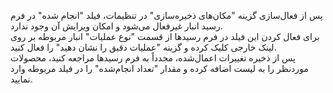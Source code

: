 <p>پس از فعال‌سازی گزینه "مکان‌های ذخیره‌سازی" در تنظیمات، فیلد "انجام شده" در فرم رسید انبار غیرفعال می‌شود و امکان ویرایش آن وجود ندارد.&nbsp;<br>برای فعال کردن این فیلد در فرم رسید‌ها از قسمت "نوع عملیات" انبار مربوطه بر روی لینک خارجی کلیک کرده و گزینه "عملیات دقیق را نشان دهید" را فعال کنید.<br>پس از ذخیره تغییرات اعمال‌شده، مجدداً به فرم رسیدها مراجعه کنید، محصولات موردنظر را به لیست اضافه کرده و مقدار "تعداد انجام‌شده" را در فیلد مربوطه وارد نمایید.</p>